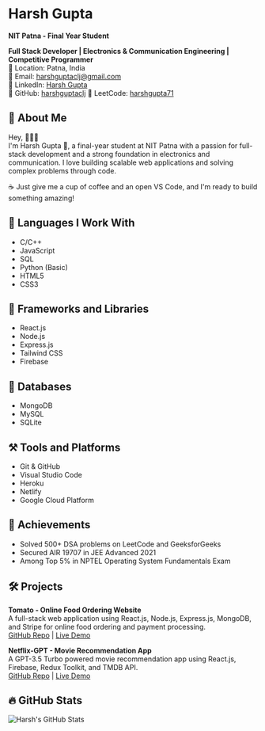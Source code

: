# Harsh Gupta

**NIT Patna - Final Year Student**

**Full Stack Developer | Electronics & Communication Engineering | Competitive Programmer**  
📍 Location: Patna, India  
📧 Email: [harshguptaclj@gmail.com](mailto:harshguptaclj@gmail.com)  
🔗 LinkedIn: [Harsh Gupta](https://www.linkedin.com/in/harshgupta)  
💼 GitHub: [harshguptaclj](https://github.com/harshguptaclj)
🧩 LeetCode: [harshgupta71](https://leetcode.com/u/harshgupta71/)

## 🌟 About Me

Hey, 🙋🏼‍♂️  
I'm Harsh Gupta 🤠, a final-year student at NIT Patna with a passion for full-stack development and a strong foundation in electronics and communication. I love building scalable web applications and solving complex problems through code.

☕ Just give me a cup of coffee and an open VS Code, and I'm ready to build something amazing!

## 💪 Languages I Work With

- C/C++
- JavaScript
- SQL
- Python (Basic)
- HTML5
- CSS3

## 🚀 Frameworks and Libraries

- React.js
- Node.js
- Express.js
- Tailwind CSS
- Firebase

## 🏪 Databases

- MongoDB
- MySQL
- SQLite

## ⚒️ Tools and Platforms

- Git & GitHub
- Visual Studio Code
- Heroku
- Netlify
- Google Cloud Platform

## 🎯 Achievements

- Solved 500+ DSA problems on LeetCode and GeeksforGeeks
- Secured AIR 19707 in JEE Advanced 2021
- Among Top 5% in NPTEL Operating System Fundamentals Exam

## 🛠️ Projects

**Tomato - Online Food Ordering Website**  
A full-stack web application using React.js, Node.js, Express.js, MongoDB, and Stripe for online food ordering and payment processing.  
[GitHub Repo](https://github.com/harshguptaclj/tomato) | [Live Demo](https://example.com/tomato)

**Netflix-GPT - Movie Recommendation App**  
A GPT-3.5 Turbo powered movie recommendation app using React.js, Firebase, Redux Toolkit, and TMDB API.  
[GitHub Repo](https://github.com/harshguptaclj/netflix-gpt) | [Live Demo](https://example.com/netflix-gpt)

## 🔥 GitHub Stats

![Harsh's GitHub Stats](https://github-readme-stats.vercel.app/api?username=harshguptaclj&show_icons=true&hide_title=true&hide=prs&count_private=true&include_all_commits=true&theme=radical)

